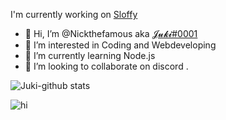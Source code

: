 I'm currently working on [Sloffy](https://discord.gg/BBf8pewVSU)
- 👋 Hi, I’m @Nickthefamous aka [𝓙𝓾𝓴𝓲#0001](https://discord.com/users/575625240588320798)
- 👀 I’m interested in Coding and Webdeveloping
- 🌱 I’m currently learning Node.js
- 💞️ I’m looking to collaborate on discord
.

![Juki-github stats](https://github-readme-stats.vercel.app/api?username=Nickthefamous&show_icons=true)
<p align="left"> <img src="https://komarev.com/ghpvc/?username=Nickthefamous&label=Profile%20views%20:O&color=0e75b6&style=flat" alt="hi" /></p>
<!---
Nickthefamous/Nickthefamous is a ✨ special ✨ repository because its `README.md` (this file) appears on your GitHub profile.
You can click the Preview link to take a look at your changes.
--->
